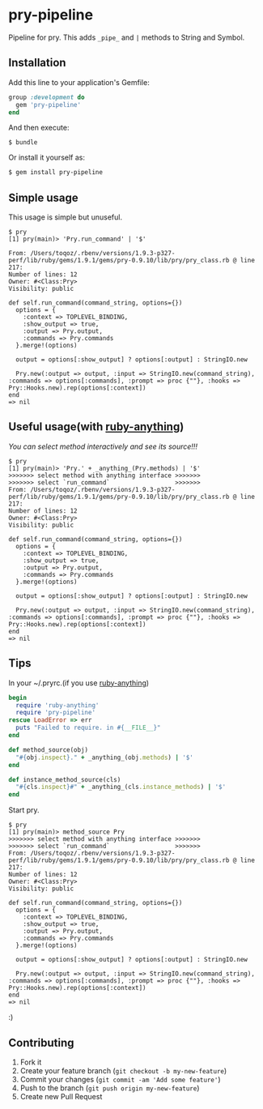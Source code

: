 # pry-pipeline

Pipeline for pry. This adds `_pipe_` and `|` methods to String and Symbol.

## Installation

Add this line to your application's Gemfile:

```ruby
group :development do
  gem 'pry-pipeline'
end
```

And then execute:

```
$ bundle
```

Or install it yourself as:

```sh
$ gem install pry-pipeline
```

## Simple usage

This usage is simple but unuseful.

```
$ pry
[1] pry(main)> 'Pry.run_command' | '$'

From: /Users/toqoz/.rbenv/versions/1.9.3-p327-perf/lib/ruby/gems/1.9.1/gems/pry-0.9.10/lib/pry/pry_class.rb @ line 217:
Number of lines: 12
Owner: #<Class:Pry>
Visibility: public

def self.run_command(command_string, options={})
  options = {
    :context => TOPLEVEL_BINDING,
    :show_output => true,
    :output => Pry.output,
    :commands => Pry.commands
  }.merge!(options)

  output = options[:show_output] ? options[:output] : StringIO.new

  Pry.new(:output => output, :input => StringIO.new(command_string), :commands => options[:commands], :prompt => proc {""}, :hooks => Pry::Hooks.new).rep(options[:context])
end
=> nil
```

## Useful usage(with [ruby-anything](https://github.com/ToQoz/ruby-anything))

*You can select method interactively and see its source!!!*

```
$ pry
[1] pry(main)> 'Pry.' + _anything_(Pry.methods) | '$'
>>>>>>> select method with anything interface >>>>>>>
>>>>>>> select `run_command`                  >>>>>>>
From: /Users/toqoz/.rbenv/versions/1.9.3-p327-perf/lib/ruby/gems/1.9.1/gems/pry-0.9.10/lib/pry/pry_class.rb @ line 217:
Number of lines: 12
Owner: #<Class:Pry>
Visibility: public

def self.run_command(command_string, options={})
  options = {
    :context => TOPLEVEL_BINDING,
    :show_output => true,
    :output => Pry.output,
    :commands => Pry.commands
  }.merge!(options)

  output = options[:show_output] ? options[:output] : StringIO.new

  Pry.new(:output => output, :input => StringIO.new(command_string), :commands => options[:commands], :prompt => proc {""}, :hooks => Pry::Hooks.new).rep(options[:context])
end
=> nil
```

## Tips

In your ~/.pryrc.(if you use [ruby-anything](https://github.com/ToQoz/ruby-anything))

```ruby
begin
  require 'ruby-anything'
  require 'pry-pipeline'
rescue LoadError => err
  puts "Failed to require. in #{__FILE__}"
end

def method_source(obj)
  "#{obj.inspect}." + _anything_(obj.methods) | '$'
end

def instance_method_source(cls)
  "#{cls.inspect}#" + _anything_(cls.instance_methods) | '$'
end
```

Start pry.

```
$ pry
[1] pry(main)> method_source Pry
>>>>>>> select method with anything interface >>>>>>>
>>>>>>> select `run_command`                  >>>>>>>
From: /Users/toqoz/.rbenv/versions/1.9.3-p327-perf/lib/ruby/gems/1.9.1/gems/pry-0.9.10/lib/pry/pry_class.rb @ line 217:
Number of lines: 12
Owner: #<Class:Pry>
Visibility: public

def self.run_command(command_string, options={})
  options = {
    :context => TOPLEVEL_BINDING,
    :show_output => true,
    :output => Pry.output,
    :commands => Pry.commands
  }.merge!(options)

  output = options[:show_output] ? options[:output] : StringIO.new

  Pry.new(:output => output, :input => StringIO.new(command_string), :commands => options[:commands], :prompt => proc {""}, :hooks => Pry::Hooks.new).rep(options[:context])
end
=> nil
```

:)

## Contributing

1. Fork it
2. Create your feature branch (`git checkout -b my-new-feature`)
3. Commit your changes (`git commit -am 'Add some feature'`)
4. Push to the branch (`git push origin my-new-feature`)
5. Create new Pull Request
